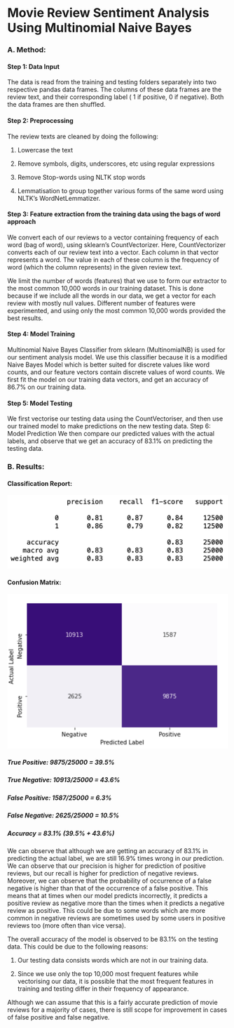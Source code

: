 # Movie Review Sentiment Analysis Using Multinomial Naive Bayes

### A. Method:

#### Step 1: Data Input

The data is read from the training and testing folders separately into two respective pandas data frames. The columns of these data frames are the review text, and their corresponding label ( 1 if positive, 0 if negative). Both the data frames are then shuffled.

#### Step 2: Preprocessing

The review texts are cleaned by doing the following:

1. Lowercase the text

2. Remove symbols, digits, underscores, etc using regular expressions

3. Remove Stop-words using NLTK stop words

4. Lemmatisation to group together various forms of the same word using NLTK’s WordNetLemmatizer.

#### Step 3: Feature extraction from the training data using the bags of word approach

We convert each of our reviews to a vector containing frequency of each word (bag of word), using sklearn’s CountVectorizer. Here, CountVectorizer converts each of our review text into a vector. Each column in that vector represents a word. The value in each of these column is the frequency of word (which the column represents) in the given review text.

We limit the number of words (features) that we use to form our extractor to the most common 10,000 words in our training dataset. This is done because if we include all the words in our data, we get a vector for each review with mostly null values. Different number of features were experimented, and using only the most common 10,000 words provided the best results.

#### Step 4: Model Training

Multinomial Naive Bayes Classifier from sklearn (MultinomialNB) is used for our sentiment analysis model. We use this classifier because it is a modified Naive Bayes Model which is better suited for discrete values like word counts, and our feature vectors contain discrete values of word counts. We first fit the model on our training data vectors, and get an accuracy of 86.7% on our training data.

#### Step 5: Model Testing

We first vectorise our testing data using the CountVectoriser, and then use our trained model to make predictions on the new testing data. Step 6: Model Prediction
We then compare our predicted values with the actual labels, and observe that we get an accuracy of 83.1% on predicting the testing data.

### B. Results:

#### Classification Report:

![lassification Report](https://github.com/harpreetvirkk/Movie-Review-Sentiment-Analysis/blob/main/img/cr.png)

#### Confusion Matrix:

![Confusion Matrix](https://github.com/harpreetvirkk/Movie-Review-Sentiment-Analysis/blob/main/img/cm.png)

##### True Positive: 9875/25000 = 39.5% 

##### True Negative: 10913/25000 = 43.6% 

##### False Positive: 1587/25000 = 6.3% 

##### False Negative: 2625/25000 = 10.5% 

##### Accuracy = 83.1% (39.5% + 43.6%)

We can observe that although we are getting an accuracy of 83.1% in predicting the actual label, we are still 16.9% times wrong in our prediction. We can observe that our precision is higher for prediction of positive reviews, but our recall is higher for prediction of negative reviews. Moreover, we can observe that the probability of occurrence of a false negative is higher than that of the occurrence of a false positive. This means that at times when our model predicts incorrectly, it predicts a positive review as negative more than the times when it predicts a negative review as positive. This could be due to some words which are more common in negative reviews are sometimes used by some users in positive reviews too (more often than vice versa).

The overall accuracy of the model is observed to be 83.1% on the testing data. This could be due to the following reasons:

1. Our testing data consists words which are not in our training data.

2. Since we use only the top 10,000 most frequent features while vectorising our data, it is possible that the most frequent features in training and testing differ in their frequency of appearance.

Although we can assume that this is a fairly accurate prediction of movie reviews for a majority of cases, there is still scope for improvement in cases of false positive and false negative.
